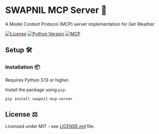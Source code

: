 # SWAPNIL MCP Server 🚀

A Model Context Protocol (MCP) server implementation for Get Weather

[![License](https://img.shields.io/github/license/erikhoward/azure-fhir-mcp-server)](https://opensource.org/licenses/MIT) [![Python Version](https://img.shields.io/badge/python-3.13%2B-blue.svg)](https://www.python.org/) [![MCP](https://img.shields.io/badge/MCP-compatible-green.svg)](https://github.com/modelcontextprotocol/spec)

## Setup 🛠️

### Installation 📦

Requires Python 3.13 or higher.

Install the package using `pip`:

```bash
pip install swapnil-mcp-server
```

## License ⚖️

Licensed under MIT - see [LICENSE.md](LICENSE) file.
